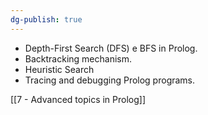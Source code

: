 ```yaml
---
dg-publish: true
---
```

- Depth-First Search (DFS) e BFS in Prolog.
- Backtracking mechanism.
- Heuristic Search
- Tracing and debugging Prolog programs.

[[7 - Advanced topics in Prolog]]